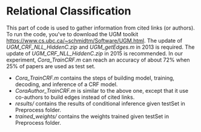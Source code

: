 # Relational Classification
This part of code is used to gather information from cited links (or authors). To run the code, you've to download the UGM toolkit https://www.cs.ubc.ca/~schmidtm/Software/UGM.html. The update of *UGM_CRF_NLL_HiddenC.zip* and *UGM_getEdges.m* in 2013 is required. The update of *UGM_CRF_NLL_HiddenC.zip* in 2015 is recommended. In our experiment, *Cora_TrainCRF.m* can reach an accuracy of about 72% when 25% of papers are used as test set.  

  * *Cora_TrainCRF.m* contains the steps of building model, training, decoding, and inference of a CRF model.
  * *CoraAuthor_TrainCRF.m* is similar to the above one, except that it use co-authors to build edges instead of cited links.
  * *results/* contains the results of conditional inference given testSet in Preprocess folder.
  * *trained_weights/* contains the weights trained given testSet in Preprocess folder.
